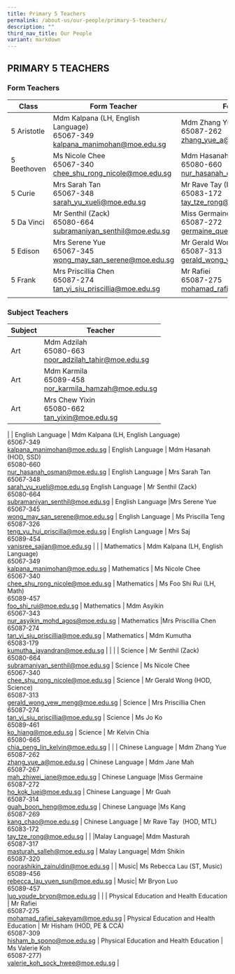 ```yaml
---
title: Primary 5 Teachers
permalink: /about-us/our-people/primary-5-teachers/
description: ""
third_nav_title: Our People
variant: markdown
---
```

## PRIMARY 5 TEACHERS

### Form Teachers

| Class | Form Teacher | Form Teacher |
|---|---|---|
| 5 Aristotle | Mdm Kalpana (LH, English Language)<br>65067-349<br>[kalpana\_manimohan@moe.edu.sg](mailto:kalpana\_manimohan@moe.edu.sg) | Mdm Zhang Yue<br>65087-262<br>[zhang\_yue\_a@moe.edu.sg](mailto:zhang\_yue\_a@moe.edu.sg) |
| 5 Beethoven | Ms Nicole Chee<br>65067-340<br>[chee\_shu\_rong\_nicole@moe.edu.sg](mailto:chee\_shu\_rong\_nicole@moe.edu.sg) | Mdm Hasanah (HOD, SSD)<br>65080-660<br>[nur\_hasanah\_osman@moe.edu.sg](mailto:nur\_hasanah\_osman@moe.edu.sg) |
| 5 Curie | Mrs Sarah Tan<br>65067-348<br>[sarah\_yu\_xueli@moe.edu.sg](mailto:sarah\_yu\_xueli@moe.edu.sg) | Mr Rave Tay (HOD, MTL)<br>65083-172<br>[tay\_tze\_rong@moe.edu.sg](mailto:tay\_tze\_rong@moe.edu.sg) |
| 5 Da Vinci | Mr Senthil (Zack)<br>65080-664<br>[subramaniyan\_senthil@moe.edu.sg](mailto:subramaniyan\_senthil@moe.edu.sg) | Miss Germaine<br>65087-272<br>[germaine\_quek\_jiamin@moe.edu.sg](mailto:germaine\_quek\_jiamin@moe.edu.sg) |
| 5 Edison | Mrs Serene Yue<br>65067-345<br>[wong\_may\_san\_serene@moe.edu.sg](mailto:wong\_may\_san\_serene@moe.edu.sg) | Mr Gerald Wong (HOD, Science)<br>65087-313<br>[gerald\_wong\_yew\_meng@moe.edu.sg](mailto:gerald\_wong\_yew\_meng@moe.edu.sg) |
| 5 Frank | Mrs Priscillia Chen<br>65087-274<br>[tan\_yi\_siu\_priscillia@moe.edu.sg](mailto:tan\_yi\_siu\_priscillia@moe.edu.sg) | Mr Rafiei<br>65087-275<br>[mohamad\_rafiei\_sakeyam@moe.edu.sg](mailto:mohamad\_rafiei\_sakeyam@moe.edu.sg) |
| | | |

### Subject Teachers

| Subject | Teacher |
|---|---|
| Art | Mdm Adzilah<br>65080-663<br>[noor\_adzilah\_tahir@moe.edu.sg](mailto:noor\_adzilah\_tahir@moe.edu.sg) |
Art | Mdm Karmila<br>65089-458<br>[nor\_karmila\_hamzah@moe.edu.sg](mailto:nor\_karmila\_hamzah@moe.edu.sg)
Art | Mrs Chew Yixin<br>65080-662<br>[tan\_yixin@moe.edu.sg](mailto:tan\_yixin@moe.edu.sg)
|
| English Language | Mdm Kalpana (LH, English Language)<br>65067-349<br>[kalpana\_manimohan@moe.edu.sg](mailto:kalpana\_manimohan@moe.edu.sg) |
 English Language | Mdm Hasanah (HOD, SSD)<br>65080-660<br>[nur\_hasanah\_osman@moe.edu.sg](mailto:nur\_hasanah\_osman@moe.edu.sg) |
 English Language | Mrs Sarah Tan<br>65067-348<br>[sarah\_yu\_xueli@moe.edu.sg](mailto:sarah\_yu\_xueli@moe.edu.sg)
 English Language | Mr Senthil (Zack)<br>65080-664<br>[subramaniyan\_senthil@moe.edu.sg](mailto:subramaniyan\_senthil@moe.edu.sg) |
 English Language |Mrs Serene Yue<br>65067-345<br>[wong\_may\_san\_serene@moe.edu.sg](mailto:wong\_may\_san\_serene@moe.edu.sg) |
 English Language | Ms Priscilla Teng<br>65087-326<br>[teng\_yu\_hui\_priscilla@moe.edu.sg](mailto:teng\_yu\_hui\_priscilla@moe.edu.sg) | 
 English Language | Mrs Saj<br>65089-454<br>[vanisree\_sajjan@moe.edu.sg](mailto:vanisree\_sajjan@moe.edu.sg) | 
|
| Mathematics  | Mdm Kalpana (LH, English Language)<br>65067-349<br>[kalpana\_manimohan@moe.edu.sg](mailto:kalpana\_manimohan@moe.edu.sg) |
 Mathematics  | Ms Nicole Chee<br>65067-340<br>[chee\_shu\_rong\_nicole@moe.edu.sg](mailto:chee\_shu\_rong\_nicole@moe.edu.sg) |
  Mathematics  | Ms Foo Shi Rui (LH, Math)<br>65089-457<br>[foo\_shi\_rui@moe.edu.sg](mailto:foo\_shi\_rui@moe.edu.sg) |
 Mathematics  | Mdm Asyikin<br>65067-343<br>[nur\_asyikin\_mohd\_agos@moe.edu.sg](mailto:nur\_asyikin\_mohd\_agos@moe.edu.sg) |
 Mathematics  |Mrs Priscillia Chen<br>65087-274<br>[tan\_yi\_siu\_priscillia@moe.edu.sg](mailto:tan\_yi\_siu\_priscillia@moe.edu.sg) |
 Mathematics  | Mdm Kumutha<br>65083-179<br>[kumutha\_jayandran@moe.edu.sg](mailto:kumutha\_jayandran@moe.edu.sg) | |
|
| Science | Mr Senthil (Zack)<br>65080-664<br>[subramaniyan\_senthil@moe.edu.sg](mailto:subramaniyan\_senthil@moe.edu.sg) |
Science | Ms Nicole Chee<br>65067-340<br>[chee\_shu\_rong\_nicole@moe.edu.sg](mailto:chee\_shu\_rong\_nicole@moe.edu.sg) |
Science | Mr Gerald Wong (HOD, Science)<br>65087-313<br>[gerald\_wong\_yew\_meng@moe.edu.sg](mailto:gerald\_wong\_yew\_meng@moe.edu.sg) |
Science | Mrs Priscillia Chen<br>65087-274<br>[tan\_yi\_siu\_priscillia@moe.edu.sg](mailto:tan\_yi\_siu\_priscillia@moe.edu.sg) |
Science | Ms Jo Ko<br>65089-461<br>[ko\_hiang@moe.edu.sg](mailto:ko\_hiang@moe.edu.sg) |
Science | Mr Kelvin Chia<br>65080-665<br>[chia\_peng\_lin\_kelvin@moe.edu.sg](mailto:chia\_peng\_lin\_kelvin@moe.edu.sg)  |
|
| Chinese Language | Mdm Zhang Yue<br>65087-262<br>[zhang\_yue\_a@moe.edu.sg](mailto:zhang\_yue\_a@moe.edu.sg) |
Chinese Language | Mdm Jane Mah<br>65087-267<br>[mah\_zhiwei\_jane@moe.edu.sg](mailto:mah\_zhiwei\_jane@moe.edu.sg) |
Chinese Language |Miss Germaine<br>65087-272<br>[ho\_kok\_luei@moe.edu.sg](mailto:ho\_kok\_luei@moe.edu.sg) |
Chinese Language | Mr Guah <br>65087-314<br>[guah\_boon\_heng@moe.edu.sg](mailto:guah\_boon\_heng@moe.edu.sg) |
Chinese Language |Ms Kang<br>65087-269<br>[kang\_chao@moe.edu.sg](mailto:kang\_chao@moe.edu.sg) |
Chinese Language | Mr&nbsp;Rave Tay&nbsp;&nbsp;(HOD, MTL)<br>65083-172<br>[tay\_tze\_rong@moe.edu.sg](mailto:tay\_tze\_rong@moe.edu.sg) |
|
|Malay Language| Mdm Masturah<br>65087-317<br>[masturah\_salleh@moe.edu.sg](mailto:masturah\_salleh@moe.edu.sg) |
Malay Language| Mdm Shikin<br>65087-320<br>[noorashikin\_zainuldin@moe.edu.sg](mailto:noorashikin\_zainuldin@moe.edu.sg) |
|
Music| Ms Rebecca Lau (ST, Music)<br>65089-456<br>[rebecca\_lau\_yuen\_sun@moe.edu.sg](mailto:rebecca\_lau\_yuen\_sun@moe.edu.sg) |
Music| Mr Bryon Luo<br>65089-457<br>[luo\_youde\_bryon@moe.edu.sg](mailto:luo\_youde\_bryon@moe.edu.sg) |
|
| Physical Education and Health Education | Mr Rafiei<br>65087-275<br>[mohamad\_rafiei\_sakeyam@moe.edu.sg](mailto:mohamad\_rafiei\_sakeyam@moe.edu.sg) |
Physical Education and Health Education | Mr&nbsp;Hisham (HOD, PE &amp; CCA)<br>65087-309<br>[hisham\_b\_spono@moe.edu.sg](mailto:hisham\_b\_spono@moe.edu.sg) |
Physical Education and Health Education | Ms Valerie Koh<br>65087-277)<br>[valerie\_koh\_sock\_hwee@moe.edu.sg](mailto:valerie\_koh\_sock\_hwee@moe.edu.sg) |